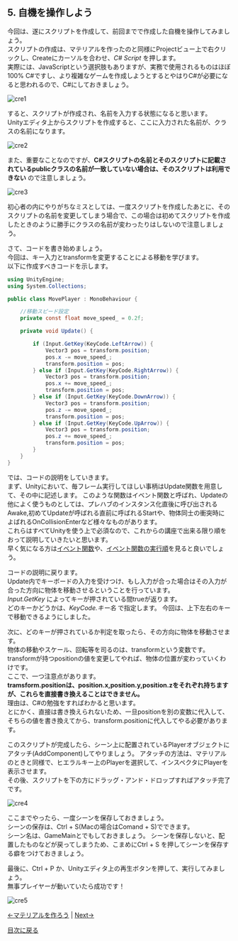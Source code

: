 ## 5. 自機を操作しよう

今回は、遂にスクリプトを作成して、前回までで作成した自機を操作してみましょう。  
スクリプトの作成は、マテリアルを作ったのと同様にProjectビュー上で右クリックし、Createにカーソルを合わせ、*C# Script* を押します。  
実際には、JavaScriptという選択肢もありますが、実務で使用されるものはほぼ100% C#ですし、より複雑なゲームを作成しようとするとやはりC#が必要になると思われるので、C#にしておきましょう。  

![cre1](../Images/ControllPlayer1.png)

すると、スクリプトが作成され、名前を入力する状態になると思います。  
Unityエディタ上からスクリプトを作成すると、ここに入力された名前が、クラスの名前になります。  

![cre2](../Images/ControllPlayer2.png)

また、重要なことなのですが、**C#スクリプトの名前とそのスクリプトに記載されているpublicクラスの名前が一致していない場合は、そのスクリプトは利用できない** ので注意しましょう。  

![cre3](../Images/ControllPlayer3.png)

初心者の内にやりがちなミスとしては、一度スクリプトを作成したあとに、そのスクリプトの名前を変更してしまう場合で、この場合は初めてスクリプトを作成したときのように勝手にクラスの名前が変わったりはしないので注意しましょう。

さて、コードを書き始めましょう。  
今回は、キー入力とtransformを変更することによる移動を学びます。  
以下に作成すべきコードを示します。


````cs
using UnityEngine;
using System.Collections;

public class MovePlayer : MonoBehaviour {

    //移動スピード設定
    private const float move_speed_ = 0.2f;

    private void Update() {

        if (Input.GetKey(KeyCode.LeftArrow)) {
            Vector3 pos = transform.position;
            pos.x -= move_speed_;
            transform.position = pos;
        } else if (Input.GetKey(KeyCode.RightArrow)) {
            Vector3 pos = transform.position;
            pos.x += move_speed_;
            transform.position = pos;
        } else if (Input.GetKey(KeyCode.DownArrow)) {
            Vector3 pos = transform.position;
            pos.z -= move_speed_;
            transform.position = pos;
        } else if (Input.GetKey(KeyCode.UpArrow)) {
            Vector3 pos = transform.position;
            pos.z += move_speed_;
            transform.position = pos;
        }
    }
}
````

では、コードの説明をしていきます。  
まず、Unityにおいて、毎フレーム実行してほしい事柄はUpdate関数を用意して、その中に記述します。
このような関数はイベント関数と呼ばれ、Updateの他によく使うものとしては、プレハブのインスタンス化直後に呼び出されるAwake,初めてUpdateが呼ばれる直前に呼ばれるStartや、物体同士の衝突時によばれるOnCollisionEnterなど様々なものがあります。  
これらはすべてUnityを使う上で必須なので、これからの講座で出来る限り順をおって説明していきたいと思います。  
早く気になる方は[イベント関数](https://docs.unity3d.com/jp/current/Manual/EventFunctions.html)や、[イベント関数の実行順](https://docs.unity3d.com/ja/current/Manual/ExecutionOrder.html)を見ると良いでしょう。  

コードの説明に戻ります。  
Update内でキーボードの入力を受けつけ、もし入力が合った場合はその入力が合った方向に物体を移動させるということを行っています。  
*Input.GetKey* によってキーが押されている間trueが返ります。  
どのキーかどうかは、*KeyCode.キー名* で指定します。
今回は、上下左右のキーで移動できるようにしました。  

次に、どのキーが押されているか判定を取ったら、その方向に物体を移動させます。  
物体の移動やスケール、回転等を司るのは、transformという変数です。  
transformが持つpositionの値を変更してやれば、物体の位置が変わっていくわけです。  
ここで、一つ注意点があります。  
**tramsform.positionは、position.x,position.y,position.zをそれぞれ持ちますが、これらを直接書き換えることはできません。**  
理由は、C#の勉強をすればわかると思います。  
とにかく、直接は書き換えられないため、一旦positionを別の変数に代入して、そちらの値を書き換えてから、transform.positionに代入してやる必要があります。

このスクリプトが完成したら、シーン上に配置されているPlayerオブジェクトにアタッチ(AddComponent)してやりましょう。
アタッチの方法は、マテリアルのときと同様で、ヒエラルキー上のPlayerを選択して、インスペクタにPlayerを表示させます。  
その後、スクリプトを下の方にドラッグ・アンド・ドロップすればアタッチ完了です。

![cre4](../Images/ControllPlayer4.png)

ここまでやったら、一度シーンを保存しておきましょう。  
シーンの保存は、Ctrl + S(Macの場合はComand + S)でできます。  
シーン名は、GameMainとでもしておきましょう。
シーンを保存しないと、配置したものなどが戻ってしまうため、こまめにCtrl + S を押してシーンを保存する癖をつけておきましょう。

最後に、Ctrl + P か、Unityエディタ上の再生ボタンを押して、実行してみましょう。  
無事プレイヤーが動いていたら成功です！

![cre5](../Images/ControllPlayer5.png)

[←マテリアルを作ろう](./MakeMaterial.md) | [Next→](./MakeMaterial.md)

[目次に戻る](../../README.md)  
